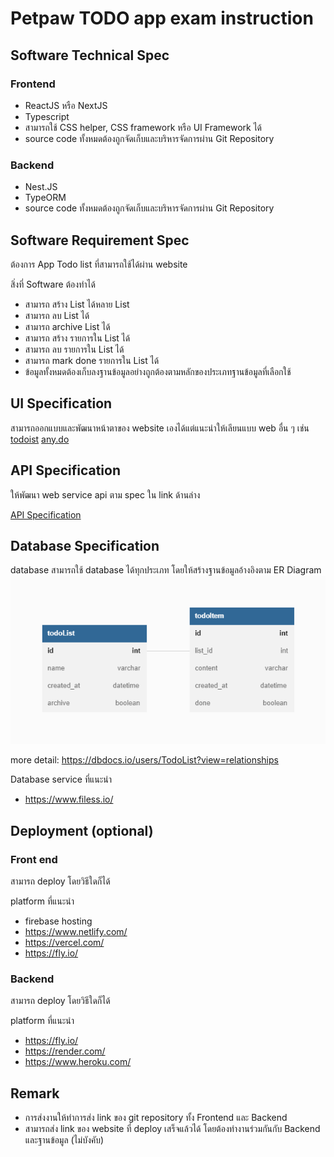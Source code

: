# Petpaw TODO app exam instruction

## Software Technical Spec
### Frontend
 - ReactJS หรือ NextJS
 - Typescript
 - สามารถใช้ CSS helper, CSS framework หรือ UI Framework ได้
 - source code ทั้งหมดต้องถูกจัดเก็บและบริหารจัดการผ่าน Git Repository

### Backend
 - Nest.JS
 - TypeORM
 - source code ทั้งหมดต้องถูกจัดเก็บและบริหารจัดการผ่าน Git Repository

## Software Requirement Spec
ต้องการ App Todo list ที่สามารถใช้ได้ผ่าน website 

สิ่งที่ Software ต้องทำได้
 - สามารถ สร้าง List ได้หลาย List
 - สามารถ ลบ List ได้
 - สามารถ archive List ได้
 - สามารถ สร้าง รายการใน List ได้
 - สามารถ ลบ รายการใน List ได้
 - สามารถ mark done รายการใน List ได้
 - ข้อมูลทั้งหมดต้องเก็บลงฐานข้อมูลอย่างถูกต้องตามหลักของประเภทฐานข้อมูลที่เลือกใช้

## UI Specification
สามารถออกแบบและพัฒนาหน้าตาของ website เองได้แต่แนะนำให้เลียนแบบ web อื่น ๆ เช่น [todoist](https://todoist.com/) [any.do](https://www.any.do/)

## API Specification
ให้พัฒนา web service api ตาม spec ใน link ด้านล่าง

[API Specification](./api/README.md)

## Database Specification
database สามารถใช้ database ได้ทุกประเภท โดยให้สร้างฐานข้อมูลอ้างอิงตาม ER Diagram
![ER Diagram](./database/ERD.png "ER Diagram")

more detail: https://dbdocs.io/users/TodoList?view=relationships

Database service ที่แนะนำ
 - https://www.filess.io/


## Deployment (optional)
### Front end

สามารถ deploy โดยวิธีใดก็ได้

platform ที่แนะนำ

 - firebase hosting
 - https://www.netlify.com/
 - https://vercel.com/
 - https://fly.io/

### Backend

สามารถ deploy โดยวิธีใดก็ได้

platform ที่แนะนำ

- https://fly.io/
- https://render.com/
- https://www.heroku.com/


## Remark

 - การส่งงานให้ทำการส่ง link ของ git repository ทั้ง Frontend และ Backend
 - สามารถส่ง link ของ website ที่ deploy เสร็จแล้วได้ โดยต้องทำงานร่วมกันกับ Backend และฐานข้อมูล (ไม่บังคับ)